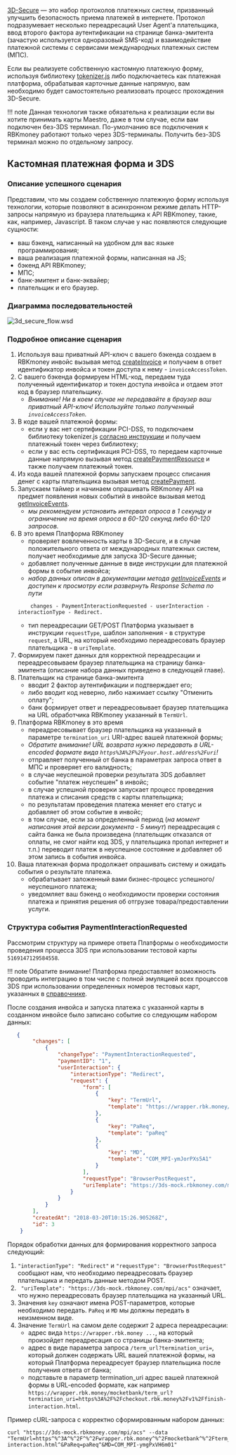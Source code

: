 [3D-Secure](https://en.wikipedia.org/wiki/3-D_Secure) — это набор протоколов платежных систем, призванный улучшить безопасность приема платежей в интернете. Протокол подразумевает несколько переадресаций User Agent'а плательщика, ввод второго фактора аутентификации на странице банка-эмитента (зачастую используется одноразовый SMS-код) и взаимодействие платежной системы с сервисами международных платежных систем (МПС).

Если вы реализуете собственную кастомную платежную форму, используя библиотеку [tokenizer.js](/integrations/tokenizer/) либо подключаетесь как платежная платформа, обрабатывая карточные данные напрямую, вам необходимо будет самостоятельно реализовать процесс прохождения 3D-Secure. 

!!! note
    Данная технология также обязательна к реализации если вы хотите принимать карты Maestro, даже в том случае, если вам подключен без-3DS терминал. По-умолчанию все подключения к RBKmoney работают только через 3DS-терминалы. Получить без-3DS терминал можно по отдельному запросу.

## Кастомная платежная форма и 3DS

### Описание успешного сценария

Представим, что мы создаем собственную платежную форму используя технологии, которые позволяют в асинхронном режиме делать HTTP-запросы напрямую из браузера плательщика к API RBKmoney, такие, как, например, Javascript. В таком случае у нас появляются следующие сущности:

- ваш бэкенд, написанный на удобном для вас языке программирования;
- ваша реализация платежной формы, написанная на JS;
- бэкенд API RBKmoney;
- МПС;
- банк-эмитент и банк-эквайер;
- плательщик и его браузер.

### Диаграмма последовательностей

![3d_secure_flow.wsd](/wsd/3d_secure_flow.svg)

### Подробное описание сценария

1. Используя ваш приватный API-ключ с вашего бэкенда создаем в RBKmoney инвойс вызывая метод [createInvoice](https://rbkmoney.github.io/api/#operation/createInvoice) и получаем в ответ идентификатор инвойса и токен доступа к нему - `invoiceAccessToken`.
2. С вашего бэкенда формируем HTML-код, передаем туда полученный идентификатор и токен доступа инвойса и отдаем этот код в браузер плательщику.
    - *Внимание! Ни в коем случае не передавайте в браузер ваш приватный API-ключ! Используйте только полученный `invoiceAccessToken`.*
3. В коде вашей платежной формы:
    - если у вас нет сертификации PCI-DSS, то подключаем библиотеку tokenizer.js [согласно инструкции](/integrations/tokenizer/) и получаем платежный токен через библиотеку;
    - если у вас есть сертификация PCI-DSS, то передаем карточные данные напрямую вызывая метод [createPaymentResource](https://rbkmoney.github.io/api/#operation/createPaymentResource) и также получаем платежный токен.
4. Из кода вашей платежной формы запускаем процесс списания денег с карты плательщика вызывая метод [createPayment](https://rbkmoney.github.io/api/#operation/createPayment).
5. Запускаем таймер и начинаем опрашивать RBKmoney API на предмет появления новых событий в инвойсе вызывая метод [getInvoiceEvents](https://rbkmoney.github.io/api/#operation/getInvoiceEvents).
    - *мы рекомендуем установить интервал опроса в 1 секунду и ограничение на время опроса в 60-120 секунд либо 60-120 запросов.*
6. В это время Платформа RBKmoney
    - проверяет вовлеченность карты в 3D-Secure, и в случае положительного ответа от международных платежных систем, получает необходимые для запуска 3D-Secure данные;
    - добавляет полученные данные в виде инструкции для платежной формы в событие инвойса;
    - *набор данных описан в документации метода [getInvoiceEvents](https://rbkmoney.github.io/api/#operation/getInvoiceEvents) и доступен к просмотру если развернуть Response Schema по пути*
    ```
        changes - PaymentInteractionRequested - userInteraction -  interactionType - Redirect.
    ```
    - тип переадресации GET/POST Платформа указывает в инструкции `requestType`, шаблон заполнения - в структуре `request`, а URL, на который необходимо переадресовать браузер плательщика - в `uriTemplate`.
7. Формируем пакет данных для корректной переадресации и переадресовываем браузер плательщика на страницу банка-эмитента (описание набора данных приведено в следующей главе).
8. Плательщик на странице банка-эмитента
    - вводит 2 фактор аутентификации и подтверждает его;
    - либо вводит код неверно, либо нажимает ссылку "Отменить оплату";
    - банк формирует ответ и переадресовывает браузер плательщика на URL обработчика RBKmoney указанный в `TermUrl`.
9. Платформа RBKmoney в это время
    - переадресовывает браузер плательщика на указанный в параметре `termination_uri` URI-адрес вашей платежной формы;
    - *Обратите внимание! URL возврата нужно передавать в URL-encoded формате вида `https%3A%2F%2Fyour.host.address%2Furi`!*
    - отправляет полученный от банка в параметрах запроса ответ в МПС и проверяет его валидность;
    - в случае неуспешной проверки результата 3DS добавляет событие "платеж неуспешен" в инвойс;
    - в случае успешной проверки запускает процесс проведения платежа и списания средств с карты плательщика;
    - по результатам проведения платежа меняет его статус и добавляет об этом событие в инвойс;
    - в том случае, если за определенный период (*на момент написания этой версии документа - 5 минут*) переадресация с сайта банка не была произведена (плательщик отказался от оплаты, не смог найти код 3DS, у плательщика пропал интернет и т.п.) переводит платеж в неуспешное состояние и добавляет об этом запись в события инвойса.
10. Ваша платежная форма продолжает опрашивать систему и ожидать события о результате платежа.
    - обрабатывает заложенный вами бизнес-процесс успешного/неуспешного платежа;
    - уведомляет ваш бэкенд о необходимости проверки состояния платежа и принятия решения об отгрузке товара/предоставлении услуги.

### Структура события PaymentInteractionRequested

Рассмотрим структуру на примере ответа Платформы о необходимости проведения процесса 3DS при использовании тестовой карты `5169147129584558`. 

!!! note
    Обратите внимание! Платформа предоставляет возможность проводить интеграцию в том числе с полной эмуляцией всех процессов 3DS при использовании определенных номеров тестовых карт, указанных в [справочнике](/refs/testcards/).


После создания инвойса и запуска платежа с указанной карты в созданном инвойсе было записано событие со следующим набором данных:

```json
   {
        "changes": [
            {
                "changeType": "PaymentInteractionRequested",
                "paymentID": "1",
                "userInteraction": {
                    "interactionType": "Redirect",
                    "request": {
                        "form": [
                            {
                                "key": "TermUrl",
                                "template": "https://wrapper.rbk.money/mocketbank/term_url%7B%3Ftermination_uri%7D"
                            },
                            {
                                "key": "PaReq",
                                "template": "paReq"
                            },
                            {
                                "key": "MD",
                                "template": "COM_MPI-ymJorPXs5A1"
                            }
                        ],
                        "requestType": "BrowserPostRequest",
                        "uriTemplate": "https://3ds-mock.rbkmoney.com/mpi/acs"
                    }
                }
            }
        ],
        "createdAt": "2018-03-20T10:15:26.905268Z",
        "id": 3
    }
```

Порядок обработки данных для формирования корректного запроса следующий:

1. `"interactionType": "Redirect"` и `"requestType": "BrowserPostRequest"` сообщают нам, что необходимо переадресовать браузер плательщика и передать данные методом POST.
2. ` "uriTemplate": "https://3ds-mock.rbkmoney.com/mpi/acs"` означает, что нужно переадресовать браузер плательщика на указанный URL.
3. Значения `key` означают имена POST-параметров, которые необходимо передать. `PaReq` и `MD` мы должны передать в неизменном виде.
4. Значение `TermUrl` на самом деле содержит 2 адреса переадресации:
    - адрес вида `https://wrapper.rbk.money ...`, на который произойдет переадресация со страницы банка-эмитента;
    - адрес в виде параметра запроса `/term_url?termination_uri=`, который должен содержать URL вашей платежной формы, на который Платформа переадресует браузер плательщика после получения ответа от банка;
    - подставьте в параметр termination_uri адрес вашей платежной формы в URL-encoded формате, как например `https://wrapper.rbk.money/mocketbank/term_url?termination_uri=https%3A%2F%2Fcheckout.rbk.money%2Fv1%2Ffinish-interaction.html`.

Пример cURL-запроса с корректно сформированным набором данных:

```
curl "https://3ds-mock.rbkmoney.com/mpi/acs" --data "TermUrl=https^%^3A^%^2F^%^2Fwrapper.rbk.money^%^2Fmocketbank^%^2Fterm_url^%^3Ftermination_uri^%^3Dhttps^%^253A^%^252F^%^252Fcheckout.rbk.money^%^252Fv1^%^252Ffinish-interaction.html^&PaReq=paReq^&MD=COM_MPI-ymgPxVH6m01"
```
